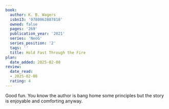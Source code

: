 ```yaml
---
book:
  author: K. B. Wagers
  isbn13: '9780062887818'
  owned: false
  pages: '269'
  publication_year: '2021'
  series: 'NeoG'
  series_position: '2'
  tags: ''
  title: Hold Fast Through the Fire
plan:
  date_added: 2025-02-08
review:
  date_read:
  - 2025-02-08
  rating: 4
---
```

Good fun. You know the author is bang home some principles but the story is enjoyable and comforting anyway. 

